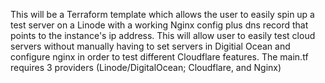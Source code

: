 This will be a Terraform template which allows the user to easily spin up a test server on a Linode with a working Nginx config plus dns record that points to the instance's ip address. 
This will allow user to easily test cloud servers without manually having to set servers in Digitial Ocean and configure nginx in order to test different Cloudflare features. 
The main.tf requires 3 providers (Linode/DigitalOcean; Cloudflare, and Nginx)
